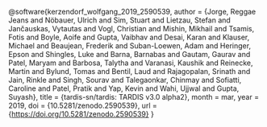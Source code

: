 @software{kerzendorf_wolfgang_2019_2590539,
  author       = {Jorge, Reggae Jeans and
                  Nöbauer, Ulrich and
                  Sim, Stuart and
                  Lietzau, Stefan and
                  Jančauskas, Vytautas and
                  Vogl, Christian and
                  Mishin, Mikhail and
                  Tsamis, Fotis and
                  Boyle, Aoife and
                  Gupta, Vaibhav and
                  Desai, Karan and
                  Klauser, Michael and
                  Beaujean, Frederik and
                  Suban-Loewen, Adam and
                  Heringer, Epson and
                  Shingles, Luke and
                  Barna, Barnabas and
                  Gautam, Gaurav and
                  Patel, Maryam and
                  Barbosa, Talytha and
                  Varanasi, Kaushik and
                  Reinecke, Martin and
                  Bylund, Tomas and
                  Bentil, Laud and
                  Rajagopalan, Srinath and
                  Jain, Rinkle and
                  Singh, Sourav and
                  Talegaonkar, Chinmay and
                  Sofiatti, Caroline and
                  Patel, Pratik and
                  Yap, Kevin and
                  Wahi, Ujjwal and
                  Gupta, Suyash},
  title        = {tardis-sn/tardis: TARDIS v3.0 alpha2},
  month        = mar,
  year         = 2019,
  doi          = {10.5281/zenodo.2590539},
  url          = {https://doi.org/10.5281/zenodo.2590539}
} 
